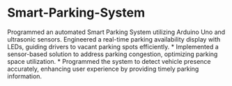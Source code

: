 # Smart-Parking-System

Programmed an automated Smart Parking System utilizing Arduino Uno and ultrasonic sensors.  Engineered a real-time parking availability display with LEDs, guiding drivers to vacant parking spots efficiently. * Implemented a sensor-based solution to address parking congestion, optimizing parking space utilization. * Programmed the system to detect vehicle presence accurately, enhancing user experience by providing timely parking information.
